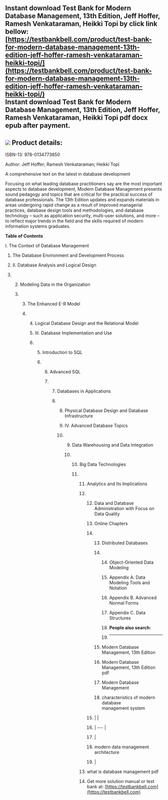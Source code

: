 Instant download **Test Bank for Modern Database Management, 13th Edition, Jeff Hoffer, Ramesh Venkataraman, Heikki Topi** by click link bellow:  
[https://testbankbell.com/product/test-bank-for-modern-database-management-13th-edition-jeff-hoffer-ramesh-venkataraman-heikki-topi/](https://testbankbell.com/product/test-bank-for-modern-database-management-13th-edition-jeff-hoffer-ramesh-venkataraman-heikki-topi/)  
**Instant download Test Bank for Modern Database Management, 13th Edition, Jeff Hoffer, Ramesh Venkataraman, Heikki Topi pdf docx epub after payment.**
-------------------------------------------------------------------------------------------------------------------------------------------------------


![](https://testbankbell.com/wp-content/uploads/2023/05/9780134877006_TestBank.jpg)
**Product details:**
--------------------


ISBN-13: 978-0134773650

Author: Jeff Hoffer; Ramesh Venkataraman; Heikki Topi

A comprehensive text on the latest in database development

Focusing on what leading database practitioners say are the most important aspects to database development, Modern Database Management presents sound pedagogy and topics that are critical for the practical success of database professionals. The 13th Edition updates and expands materials in areas undergoing rapid change as a result of improved managerial practices, database design tools and methodologies, and database technology – such as application security, multi-user solutions, and more – to reflect major trends in the field and the skills required of modern information systems graduates.

**Table of Contents**

I. The Context of Database Management

1. The Database Environment and Development Process

2. II. Database Analysis and Logical Design

3. 2. Modeling Data in the Organization
  
   3. 3. The Enhanced E-R Model
     
      4. 4. Logical Database Design and the Relational Model
        
         5. III. Database Implementation and Use
        
         6. 5. Introduction to SQL
           
            6. 6. Advanced SQL
              
               7. 7. Databases in Applications
                 
                  8. 8. Physical Database Design and Database Infrastructure
                    
                     9. IV. Advanced Database Topics
                    
                     10. 9. Data Warehousing and Data Integration
                        
                         10. 10. Big Data Technologies
                            
                             11. 11. Analytics and Its Implications
                                
                                 12. 12. Data and Database Administration with Focus on Data Quality
                                    
                                     13. Online Chapters
                                    
                                     14. 13. Distributed Databases
                                        
                                         14. 14. Object-Oriented Data Modeling
                                            
                                             15. Appendix A. Data Modeling Tools and Notation
                                            
                                             16. Appendix B. Advanced Normal Forms
                                            
                                             17. Appendix C. Data Structures
                                             18. **People also search:**
                                             19. -----------------------
                                            
                                         15. Modern Database Management, 13th Edition
                                        
                                         16. Modern Database Management, 13th Edition pdf
                                        
                                         17. Modern Database Management
                                        
                                         18. characteristics of modern database management system
                                        
                                     15. |  |
                                     16. | --- |
                                     17. |
                                     18. modern data management architecture
                                     19.  |
                                    
                                 13. what is database management pdf
                                 14.  Get more solution manual or test bank at: [https://testbankbell.com](https://testbankbell.com)
